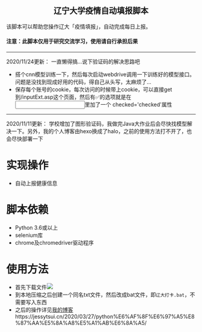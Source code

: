 <h2 align="center">辽宁大学疫情自动填报脚本</h2>



该脚本可以帮助您操作辽大「疫情填报」，自动完成每日上报。

#### **注意：此脚本仅用于研究交流学习，使用请自行承担后果**

---
2020/11/24更新：
一直懒得搞...说下验证码的解决思路吧
+ 搭个cnn模型训练一下，然后每次启动webdrive调用一下训练好的模型接口。问题是没找到现成好用的代码，得自己从头写，太麻烦了...
+ 保存每个账号的cookie，每次访问的时候带上cookie，可以直接get到/inputExt.asp这个页面，然后有✅的选项就是在<div class="weui-cell__ft"><input>里加了一个 checked='checked'属性


---
2020/11/11更新：
学校增加了图形验证码，我做完Java大作业后会尽快找模型解决一下。另外，我的个人博客由hexo换成了halo，之前的使用方法打不开了，也会尽快部署一下

# 实现操作

+ 自动上报健康信息

# 脚本依赖

+ Python 3.6或以上
+ selenium库
+ chrome及chromedriver驱动程序

# 使用方法

+ 首先下载文件![](http://q7nlxgqi3.bkt.clouddn.com/GithubClone.png)
+ 到本地压缩之后创建一个同名txt文件，然后改成bat文件，即`辽大打卡.bat`，不需要写入东西
+ 之后的操作详见[我的博客]([https://jessytsui.cn/2020/03/27/python%E6%AF%8F%E6%97%A5%E8%87%AA%E5%8A%A8%E5%A1%AB%E6%8A%A5/](https://jessytsui.cn/2020/03/27/python每日自动填报/))https://jessytsui.cn/2020/03/27/python%E6%AF%8F%E6%97%A5%E8%87%AA%E5%8A%A8%E5%A1%AB%E6%8A%A5/
